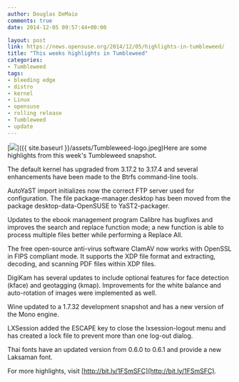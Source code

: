 ```yaml
---
author: Douglas DeMaio
comments: true
date: 2014-12-05 09:57:44+00:00

layout: post
link: https://news.opensuse.org/2014/12/05/highlights-in-tumbleweed/
title: "This weeks highlights in Tumbleweed"
categories:
- Tumbleweed
tags:
- bleeding edge
- distro
- kernel
- Linux
- opensuse
- rolling release
- Tumbleweed
- update
---
```

[![](https://en.opensuse.org/images/c/c1/Tumbleweed.png)]({{ site.baseurl }}/assets/Tumbleweed-logo.jpeg)Here are some highlights from this week's Tumbleweed snapshot.

The default kernel has upgraded from 3.17.2 to 3.17.4 and several enhancements have been made to the Btrfs command-line tools.

AutoYaST import initializes now the correct FTP server used for configuration. The file package-manager.desktop has been moved from the package desktop-data-OpenSUSE to YaST2-packager.

Updates to the ebook management program Calibre has bugfixes and improves the search and replace function mode; a new function is able to process multiple files better while performing a Replace All.

The free open-source anti-virus software ClamAV now works with OpenSSL in FIPS compliant
mode. It supports the XDP file format and extracting, decoding, and scanning PDF files within XDP files.

DigiKam has several updates to include optional features for face detection (kface) and geotagging (kmap). Improvements for the white balance and auto-rotation of images were implemented as well.

Wine updated to a 1.7.32 development snapshot and has a new version of the Mono engine.

LXSession added the ESCAPE key to close the lxsession-logout menu and has created a lock file to prevent more than one log-out dialog.

Thai fonts have an updated version from 0.6.0 to 0.6.1 and provide a new Laksaman font.

For more highlights, visit [http://bit.ly/1FSmSFC](http://bit.ly/1FSmSFC).

		
